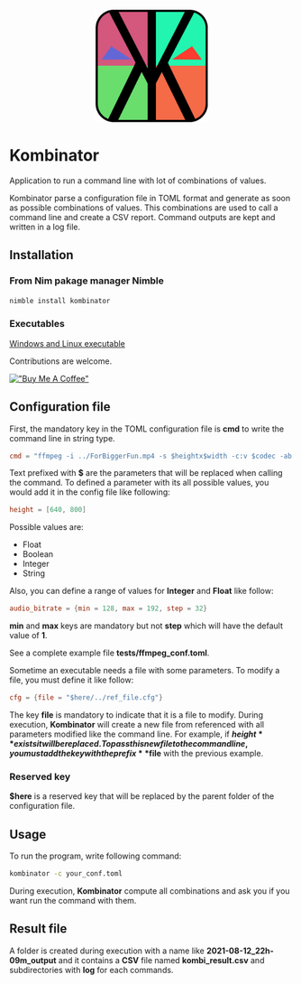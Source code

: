 <div style="text-align:center"><img src="icons/Kombinator.png" width="200" height="200"></div>

# Kombinator

Application to run a command line with lot of combinations of values.

Kombinator parse a configuration file in TOML format and generate as soon as possible combinations of values. This combinations are used to call a command line and create a CSV report. Command outputs are kept and written in a log file.

## Installation 

### From Nim pakage manager Nimble
```bash
nimble install kombinator
```

### Executables
[Windows and Linux executable](https://gitlab.com/EchoPouet/kombinator/-/releases)

Contributions are welcome.

[!["Buy Me A Coffee"](https://www.buymeacoffee.com/assets/img/custom_images/yellow_img.png)](https://www.buymeacoffee.com/EchoPouet)

## Configuration file

First, the mandatory key in the TOML configuration file is **cmd** to write the command line in string type.

```toml
cmd = "ffmpeg -i ../ForBiggerFun.mp4 -s $heightx$width -c:v $codec -ab $audio_bitrate output-$audio_bitrate-$heightx$width-$codec.mp4"
```

Text prefixed with **$** are the parameters that will be replaced when calling the command. To defined a parameter with its all possible values, you would add it in the config file like following:

```toml
height = [640, 800]
```

Possible values are:
* Float
* Boolean
* Integer
* String

Also, you can define a range of values for **Integer** and **Float** like follow:

```toml
audio_bitrate = {min = 128, max = 192, step = 32}
```

**min** and **max** keys are mandatory but not **step** which will have the default value of **1**.

See a complete example file **tests/ffmpeg_conf.toml**.

Sometime an executable needs a file with some parameters. To modify a file, you must define it like follow:

```toml
cfg = {file = "$here/../ref_file.cfg"}
```

The key **file** is mandatory to indicate that it is a file to modify. During execution, **Kombinator** will create a new file from referenced with all parameters modified like the command line. For example, if **$height** exists it will be replaced. To pass this new file to the command line, you must add the key with the prefix **$file** with the previous example.

### Reserved key
**$here** is a reserved key that will be replaced by the parent folder of the configuration file.

## Usage

To run the program, write following command:

```bash
kombinator -c your_conf.toml
```

During execution, **Kombinator** compute all combinations and ask you if you want run the command with them.

## Result file

A folder is created during execution with a name like **2021-08-12_22h-09m_output** and it contains a **CSV** file named **kombi_result.csv** and subdirectories with **log** for each commands.
